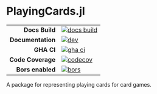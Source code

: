 # PlayingCards.jl

|||
|---------------------:|:----------------------------------------------|
| **Docs Build**       | [![docs build][docs-bld-img]][docs-bld-url]   |
| **Documentation**    | [![dev][docs-dev-img]][docs-dev-url]          |
| **GHA CI**           | [![gha ci][gha-ci-img]][gha-ci-url]           |
| **Code Coverage**    | [![codecov][codecov-img]][codecov-url]        |
| **Bors enabled**     | [![bors][bors-img]][bors-url]                 |

[docs-bld-img]: https://github.com/charleskawczynski/PlayingCards.jl/workflows/Documentation/badge.svg
[docs-bld-url]: https://github.com/charleskawczynski/PlayingCards.jl/actions?query=workflow%3ADocumentation

[docs-dev-img]: https://img.shields.io/badge/docs-dev-blue.svg
[docs-dev-url]: https://charleskawczynski.github.io/PlayingCards.jl/dev/

[gha-ci-img]: https://github.com/charleskawczynski/PlayingCards.jl/workflows/ci/badge.svg
[gha-ci-url]: https://github.com/charleskawczynski/PlayingCards.jl/actions?query=workflow%3Aci

[codecov-img]: https://codecov.io/gh/charleskawczynski/PlayingCards.jl/branch/main/graph/badge.svg
[codecov-url]: https://codecov.io/gh/charleskawczynski/PlayingCards.jl

[bors-img]: https://bors.tech/images/badge_small.svg
[bors-url]: https://app.bors.tech/repositories/32815

A package for representing playing cards for card games.
